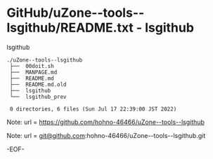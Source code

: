 # GitHub/uZone--tools--lsgithub/README.txt - lsgithub

lsgithub

    ./uZone--tools--lsgithub
     ├──  00doit.sh
     ├──  MANPAGE.md
     ├──  README.md
     ├──  README.md.old
     ├──  lsgithub
     └──  lsgithub_prev
     
     0 directories, 6 files (Sun Jul 17 22:39:00 JST 2022)


Note: url = https://github.com/hohno-46466/uZone--tools--lsgithub

Note: url = git@github.com:hohno-46466/uZone--tools--lsgithub.git

-EOF-
